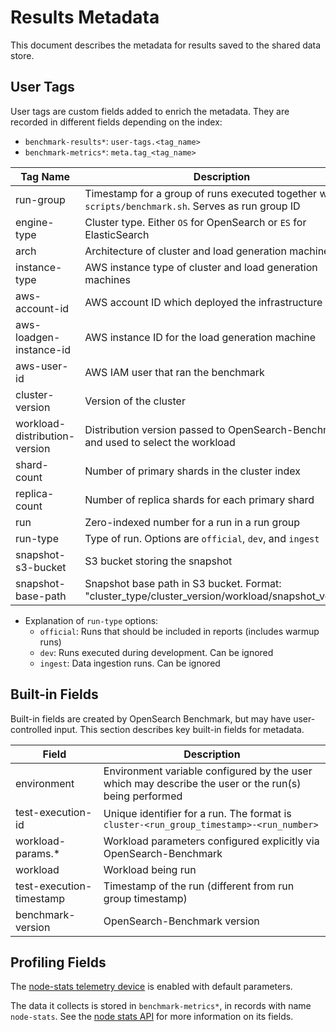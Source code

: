 # Results Metadata
This document describes the metadata for results saved to the shared data store.

## User Tags
User tags are custom fields added to enrich the metadata. They are recorded in different fields depending on the index:
- `benchmark-results*`: `user-tags.<tag_name>`
- `benchmark-metrics*`: `meta.tag_<tag_name>`

| Tag Name | Description |
| -------- | -------- |
| run-group | Timestamp for a group of runs executed together with `scripts/benchmark.sh`. Serves as run group ID |
| engine-type | Cluster type. Either `OS` for OpenSearch or `ES` for ElasticSearch |
| arch | Architecture of cluster and load generation machines. |
| instance-type | AWS instance type of cluster and load generation machines |
| aws-account-id | AWS account ID which deployed the infrastructure |
| aws-loadgen-instance-id | AWS instance ID for the load generation machine |
| aws-user-id | AWS IAM user that ran the benchmark |
| cluster-version | Version of the cluster |
| workload-distribution-version | Distribution version passed to OpenSearch-Benchmark and used to select the workload  |
| shard-count | Number of primary shards in the cluster index |
| replica-count | Number of replica shards for each primary shard  |
| run | Zero-indexed number for a run in a run group |
| run-type | Type of run. Options are `official`, `dev`, and `ingest` |
| snapshot-s3-bucket | S3 bucket storing the snapshot |
| snapshot-base-path | Snapshot base path in S3 bucket. Format: "cluster_type/cluster_version/workload/snapshot_version" |

- Explanation of `run-type` options:
    - `official`: Runs that should be included in reports (includes warmup runs)
    - `dev`: Runs executed during development. Can be ignored
    - `ingest`: Data ingestion runs. Can be ignored

## Built-in Fields
Built-in fields are created by OpenSearch Benchmark, but may have user-controlled input. This section describes key built-in fields for metadata.

| Field | Description |
| -------- | -------- |
| environment | Environment variable configured by the user which may describe the user or the run(s) being performed |
| test-execution-id | Unique identifier for a run. The format is `cluster-<run_group_timestamp>-<run_number>` |
| workload-params.* | Workload parameters configured explicitly via OpenSearch-Benchmark |
| workload | Workload being run |
| test-execution-timestamp | Timestamp of the run (different from run group timestamp)|
| benchmark-version | OpenSearch-Benchmark version |

## Profiling Fields
The [node-stats telemetry device](https://opensearch.org/docs/latest/benchmark/reference/telemetry/#node-stats) is enabled with default parameters.

The data it collects is stored in `benchmark-metrics*`, in records with name `node-stats`. See the [node stats API](https://opensearch.org/docs/latest/api-reference/nodes-apis/nodes-stats/) for more information on its fields.
